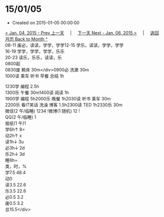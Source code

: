 # 15/01/05

* Created on 2015-01-05 00:00:00

[&lt; Jan. 04, 2015 - Prev 上一天](d04.md)     \|     [下一天 Next - Jan. 06, 2015 &gt;](d06.md)     \|     [返回月历 Back to Month ^](index.md)   
08-11 废必，读读，学学，学学12-15 学乐，读读，学学，学学  
16-19 学学，学学，学学，乐乐  
20-23 读乐，乐乐，读读，乐  
0800起  
0830废 赖床 30m&lt;/div&gt;0900必 洗漱 30m  
1000读 乘车 听书 早餐 总结 1h  
  
1230学 编程 2.5h  
1300乐 午餐 30m1400读 阅读 1h  
1900学 编程 5h2000乐 晚餐 1h2030读 听书 乘车 30m  
2200乐 看IT笑话 洗澡 博客 1.5h2300读 TED 1h2330乐 30m  
微信\(2 午/临睡\) 1234 !微博\(1 随机\) 12 !  
QQ\(2 午/临睡\) 1  
报纸\(1 午\)1  
学6h↑ 8=  
动2h↑ x  
读1h↓ 3u  
必3h↓ 2d  
乐2h↓ 3d  
睡8h=  
类，时，%  
学7.5 48.4  
动0  
读3.5 22.6  
乐3.5 22.6  
必0.5 3.2  
废0.5 3.2  
总15.5&lt;/div&gt;

